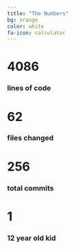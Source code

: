```yaml
---
title: "The Numbers"
bg: orange
color: white
fa-icon: calculator
---
```


# 4086

### lines of code

# 62

### files changed

# 256

### total commits

# 1

### 12 year old kid

